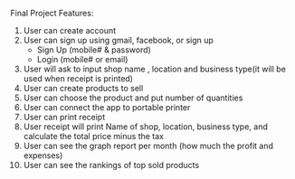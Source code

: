 Final Project Features:
1. User can create account
2. User can sign up using gmail, facebook, or sign up
   - Sign Up (mobile# & password)
   - Login (mobile# or email)
3. User will ask to input shop name , location and business type(it will be used when receipt is printed)
4. User can create products to sell
5. User can choose the product and put number of quantities
6. User can connect the app to portable printer
7. User can print receipt
8. User receipt will print Name of shop, location, business type, and calculate the total price minus the tax
9. User can see the graph report per month (how much the profit and expenses)
10. User can see the rankings of top sold products 